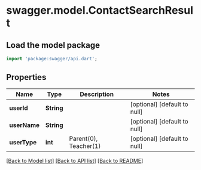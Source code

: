 # swagger.model.ContactSearchResult

## Load the model package
```dart
import 'package:swagger/api.dart';
```

## Properties
Name | Type | Description | Notes
------------ | ------------- | ------------- | -------------
**userId** | **String** |  | [optional] [default to null]
**userName** | **String** |  | [optional] [default to null]
**userType** | **int** | Parent(0), Teacher(1) | [optional] [default to null]

[[Back to Model list]](../README.md#documentation-for-models) [[Back to API list]](../README.md#documentation-for-api-endpoints) [[Back to README]](../README.md)


